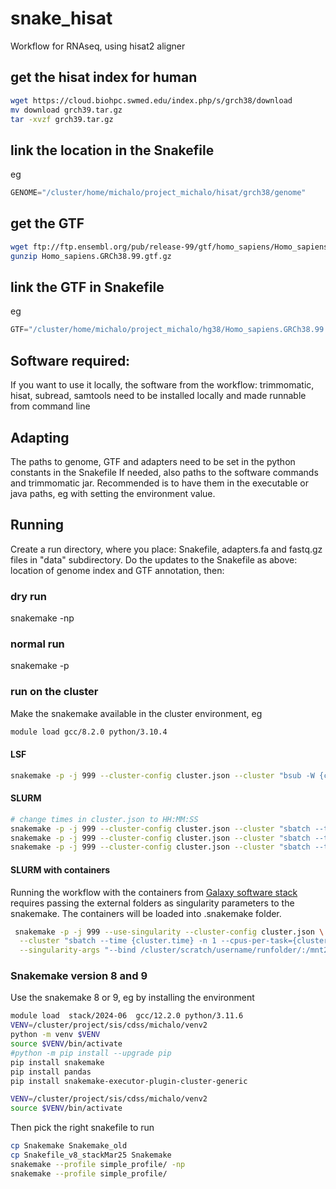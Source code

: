 # snake_hisat

Workflow for RNAseq, using hisat2 aligner 

## get the hisat index for human
```bash
wget https://cloud.biohpc.swmed.edu/index.php/s/grch38/download
mv download grch39.tar.gz
tar -xvzf grch39.tar.gz
```

## link the location in the Snakefile
eg
```python
GENOME="/cluster/home/michalo/project_michalo/hisat/grch38/genome"
```

## get the GTF
```bash
wget ftp://ftp.ensembl.org/pub/release-99/gtf/homo_sapiens/Homo_sapiens.GRCh38.99.gtf.gz
gunzip Homo_sapiens.GRCh38.99.gtf.gz
```

## link the GTF in Snakefile
eg
```python
GTF="/cluster/home/michalo/project_michalo/hg38/Homo_sapiens.GRCh38.99.gtf"
```



## Software required:
If you want to use it locally, the software from the workflow: trimmomatic, hisat, subread, samtools need to be installed locally and made runnable from command line

## Adapting
The paths to genome, GTF and adapters need to be set in the python constants in the Snakefile
If needed, also paths to the software commands and trimmomatic jar. Recommended is to have them in the executable or java paths, eg with setting the environment value. 


## Running

Create a run directory, where you place: Snakefile, adapters.fa and fastq.gz files in "data" subdirectory. 
Do the updates to the Snakefile as above: location of genome index and GTF annotation, then:

### dry run

snakemake -np

### normal run

snakemake -p

### run on the cluster

Make the snakemake available in the cluster environment, eg
```bash
module load gcc/8.2.0 python/3.10.4
```

#### LSF
```bash
snakemake -p -j 999 --cluster-config cluster.json --cluster "bsub -W {cluster.time} -n {cluster.n}"
```

#### SLURM
```bash
# change times in cluster.json to HH:MM:SS
snakemake -p -j 999 --cluster-config cluster.json --cluster "sbatch --time {cluster.time} -n {cluster.n}"
snakemake -p -j 999 --cluster-config cluster.json --cluster "sbatch --time {cluster.time} -n 1 --cpus-per-task={cluster.n}"
snakemake -p -j 999 --cluster-config cluster.json --cluster "sbatch --time {cluster.time} -n 1 --cpus-per-task={cluster.n} --mem-per-cpu={cluster.mem}"
```
#### SLURM with containers

Running the workflow with the containers from [Galaxy software stack](https://depot.galaxyproject.org/singularity/)
requires passing the external folders as singularity parameters to the snakemake. 
The containers will be loaded into .snakemake folder. 

```bash
 snakemake -p -j 999 --use-singularity --cluster-config cluster.json \
  --cluster "sbatch --time {cluster.time} -n 1 --cpus-per-task={cluster.n}" \
  --singularity-args "--bind /cluster/scratch/username/runfolder/:/mnt2 --bind /cluster/home/michalo/project_michalo/hisat/grch38/:/genomes --bind /cluster/home/michalo/project_michalo/hg38/:/annots"
``` 

### Snakemake version 8 and 9

Use the snakemake 8 or 9, eg by installing the environment

```bash
module load  stack/2024-06  gcc/12.2.0 python/3.11.6
VENV=/cluster/project/sis/cdss/michalo/venv2
python -m venv $VENV
source $VENV/bin/activate
#python -m pip install --upgrade pip
pip install snakemake 
pip install pandas
pip install snakemake-executor-plugin-cluster-generic

VENV=/cluster/project/sis/cdss/michalo/venv2
source $VENV/bin/activate
```
Then pick the right snakefile to run

```bash
cp Snakemake Snakemake_old
cp Snakefile_v8_stackMar25 Snakemake
snakemake --profile simple_profile/ -np
snakemake --profile simple_profile/ 
``` 

